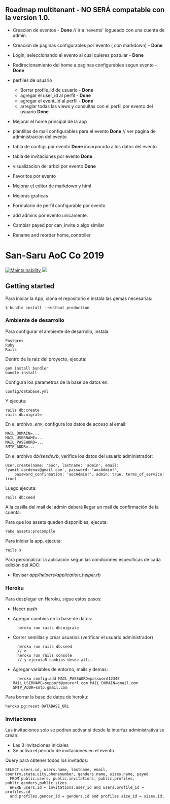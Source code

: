 ## Roadmap multitenant - NO SERÁ compatable con la version 1.0.
 
* Creacion de eventos - __Done__ // ir a '/events' logueado con una cuenta de admin.
* Creacion de paginas configurables por evento ( con markdown) - __Done__
* Login, seleccionando el evento al cual quieres postular - __Done__
* Redirecionamiento del home a paginas configurables segun evento - __Done__
 
* perfiles de usuario

    - Borrar profile_id de usuario - __Done__
    - agregar el user_id al perfil - __Done__
    - agregar el event_id al perfil - __Done__
    - arreglar todas las views y consultas con el perfil por evento del usuario __Done__
    

* Mejorar el home principal de la app
* plantillas de mail configurables para el evento __Done__ // ver pagina de administracion del evento
* tabla de configs por evento __Done__ incorporado a los datos del evento
* tabla de invitaciones por evento __Done__
* visualizacion del arbol por evento __Done__
* Favoritos por evento 
* Mejorar el editor de markdown y html
* Mejoras graficas
* Formulario de perfil configurable por evento
* add admins por evento unicamente.
* Cambiar payed por can_invite o algo similar
- Rename and reorder home_controller


# San-Saru AoC Co 2019

[![Maintainability](https://api.codeclimate.com/v1/badges/e7b16647550a48e4c9a3/maintainability)](https://codeclimate.com/github/yamitcar/SanSaru/maintainability) <a href="https://codeclimate.com/github/yamitcar/SanSaru/test_coverage"><img src="https://api.codeclimate.com/v1/badges/e7b16647550a48e4c9a3/test_coverage" /></a>

## Getting started

Para iniciar la App, clona el repositorio e instala las gemas necesarias:

    $ bundle install --without production
    
### Ambiente de desarrollo

Para configurar el ambiente de desarrollo, instala:

    Postgres
    Ruby
    Rails

Dentro de la raiz del proyecto, ejecuta:

    gem install bundler
    bundle install

Configura los parametros de la base de datos en:

    config/database.yml

Y ejecuta:

    rails db:create
    rails db:migrate

En el archivo _.env_, configura los datos de acceso al email:

    MAIL_DOMAIN=...
    MAIL_USERNAME=...
    MAIL_PASSWORD=...
    SMTP_ADDR=...

En el archivo _db/seeds.rb_, verifica los datos del usuario administrador:

    User.create(name: 'aoc', lastname: 'admin', email: 'yamit.cardenas@gmail.com', password: 'aocAdmin!',
        password_confirmation: 'aocAdmin!', admin: true, terms_of_service: true)

Luego ejecuta:     

    rails db:seed

A la casilla del mail del admin deberá llegar un mail de confirmación de la cuenta.
    
Para que los assets queden disponibles, ejecuta:

    rake assets:precompile

Para iniciar la app, ejecuta:

    rails s

Para personalizar la aplicación según las condiciones específicas de cada edición del AOC:
+ Revisar _app/helpers/application_helper.rb_

### Heroku

Para desplegar en Heroku, sigue estos pasos:

+ Hacer push
+ Agregar cambios en la base de datos:

        heroku run rails db:migrate
        
+ Correr semillas y crear usuarios (verificar el usuario administrador)
        
        heroku run rails db:seed 
        // o 
        heroku run rails console 
        // y ejecutaR cambios desde alli. 
        
+ Agregar variables de entorno, mails y demas:

        heroku config:add MAIL_PASSWORD=password12345 MAIL_USERNAME=support@yoururl.com MAIL_DOMAIN=gmail.com SMTP_ADDR=smtp.gmail.com
        
Para borrar la base de datos de heroku:
     
    heroku pg:reset DATABASE_URL
    
### Invitaciones

Las invitaciones solo se podran activar si desde la interfaz administrativa se crean:
+ Las 3 invitaciones iniciales
+ Se activa el período de invitaciones en el evento

Query para obtener todos los invitados:

    SELECT users.id, users.name, lastname, email, country,state,city,phonenumber, genders.name, sizes.name, payed
      FROM public.users, public.invitations, public.profiles, public.genders,public.sizes
      WHERE users.id = invitations.user_id and users.profile_id = profiles.id 
      and profiles.gender_id = genders.id and profiles.size_id = sizes.id;

